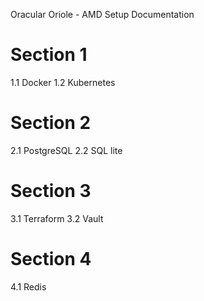Oracular Oriole - AMD
Setup Documentation

# Section 1
1.1 Docker
1.2 Kubernetes

# Section 2
2.1 PostgreSQL 
2.2 SQL lite

# Section 3 
3.1 Terraform
3.2 Vault

# Section 4
4.1 Redis
